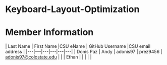 # Keyboard-Layout-Optimization
# Member Information
| Last Name | First Name |CSU eName | GitHub Username |CSU email address |
|---|---|---|---|---|---|
| Donis Paz | Andy | adonis97 | prez9456 | adonis97@colostate.edu |
| | Ethan | | | | |
